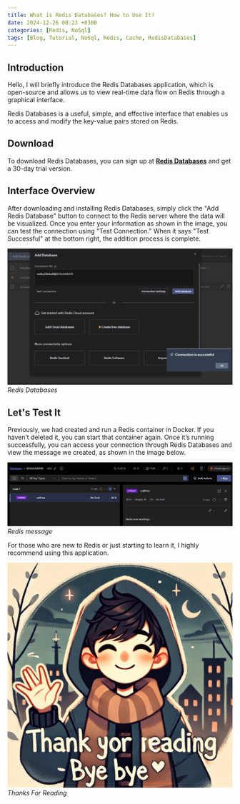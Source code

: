 ```yaml
---
title: What is Redis Databases? How to Use It?
date: 2024-12-26 00:23 +0300
categories: [Redis, NoSql]
tags: [Blog, Tutorial, NoSql, Redis, Cache, RedisDatabases]
---
```


## Introduction
Hello,
I will briefly introduce the Redis Databases application, which is open-source and allows us to view real-time data flow on Redis through a graphical interface.

Redis Databases is a useful, simple, and effective interface that enables us to access and modify the key-value pairs stored on Redis.

## Download
To download Redis Databases, you can sign up at **[Redis Databases](https://redis.io/insight/)** and get a 30-day trial version.

## Interface Overview
After downloading and installing Redis Databases, simply click the "Add Redis Database" button to connect to the Redis server where the data will be visualized. Once you enter your information as shown in the image, you can test the connection using "Test Connection." When it says "Test Successful" at the bottom right, the addition process is complete.

![Desktop View](/assets/img/posts/redis-desktop.PNG)
_Redis Databases_


## Let's Test It

Previously, we had created and run a Redis container in Docker. If you haven’t deleted it, you can start that container again. Once it’s running successfully, you can access your connection through Redis Databases and view the message we created, as shown in the image below.

![Desktop View](/assets/img/posts/redis-3.PNG)
_Redis message_

For those who are new to Redis or just starting to learn it, I highly recommend using this application.

![Desktop View](/assets/img/posts/thanks-for-reading.webp)
_Thanks For Reading_
